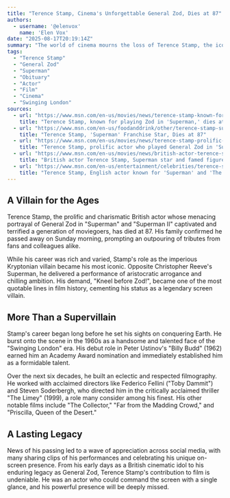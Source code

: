 ```yaml
---
title: "Terence Stamp, Cinema's Unforgettable General Zod, Dies at 87"
authors:
  - username: '@elenvox'
    name: 'Elen Vox'
date: "2025-08-17T20:19:14Z"
summary: "The world of cinema mourns the loss of Terence Stamp, the iconic British actor who commanded audiences to \"Kneel before Zod!\" in his unforgettable role as the Kryptonian supervillain. Stamp passed away at the age of 87, leaving behind a legacy of powerful performances that spanned decades."
tags:
  - "Terence Stamp"
  - "General Zod"
  - "Superman"
  - "Obituary"
  - "Actor"
  - "Film"
  - "Cinema"
  - "Swinging London"
sources:
  - url: "https://www.msn.com/en-us/movies/news/terence-stamp-known-for-playing-zod-in-superman-dies-at-87/ar-AA1KGHCr"
    title: "Terence Stamp, known for playing Zod in 'Superman,' dies at 87"
  - url: "https://www.msn.com/en-us/foodanddrink/other/terence-stamp-superman-franchise-star-dies-at-87/ar-AA1KGE53"
    title: "Terence Stamp, 'Superman' Franchise Star, Dies at 87"
  - url: "https://www.msn.com/en-us/movies/news/terence-stamp-prolific-actor-who-played-general-zod-in-superman-films-dies-at-87/ar-AA1KGwwp"
    title: "Terence Stamp, prolific actor who played General Zod in 'Superman' films, dies at 87"
  - url: "https://www.msn.com/en-us/movies/news/british-actor-terence-stamp-superman-star-and-famed-figure-of-swinging-london-dies-at-87/ar-AA1KGl3C"
    title: "British actor Terence Stamp, Superman star and famed figure of swinging London, dies at 87"
  - url: "https://www.msn.com/en-us/entertainment/celebrities/terence-stamp-english-actor-known-for-superman-and-the-limey-dies-at-87/ar-AA1KGMvP"
    title: "Terence Stamp, English actor known for 'Superman' and 'The Limey,' dies at 87"
---
```


## A Villain for the Ages

Terence Stamp, the prolific and charismatic British actor whose menacing portrayal of General Zod in "Superman" and "Superman II" captivated and terrified a generation of moviegoers, has died at 87. His family confirmed he passed away on Sunday morning, prompting an outpouring of tributes from fans and colleagues alike.

While his career was rich and varied, Stamp's role as the imperious Kryptonian villain became his most iconic. Opposite Christopher Reeve's Superman, he delivered a performance of aristocratic arrogance and chilling ambition. His demand, "Kneel before Zod!", became one of the most quotable lines in film history, cementing his status as a legendary screen villain.

## More Than a Supervillain

Stamp's career began long before he set his sights on conquering Earth. He burst onto the scene in the 1960s as a handsome and talented face of the "Swinging London" era. His debut role in Peter Ustinov's "Billy Budd" (1962) earned him an Academy Award nomination and immediately established him as a formidable talent.

Over the next six decades, he built an eclectic and respected filmography. He worked with acclaimed directors like Federico Fellini ("Toby Dammit") and Steven Soderbergh, who directed him in the critically acclaimed thriller "The Limey" (1999), a role many consider among his finest. His other notable films include "The Collector," "Far from the Madding Crowd," and "Priscilla, Queen of the Desert."

## A Lasting Legacy

News of his passing led to a wave of appreciation across social media, with many sharing clips of his performances and celebrating his unique on-screen presence. From his early days as a British cinematic idol to his enduring legacy as General Zod, Terence Stamp's contribution to film is undeniable. He was an actor who could command the screen with a single glance, and his powerful presence will be deeply missed.
